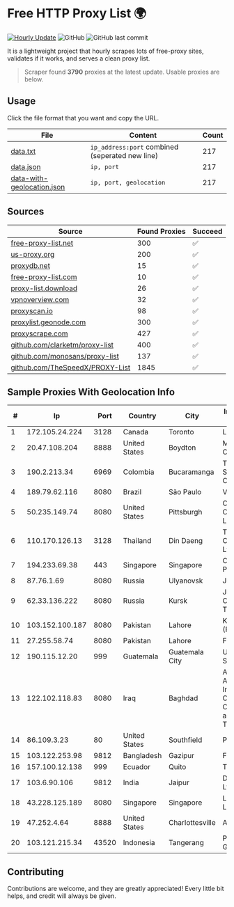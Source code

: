 
# Free HTTP Proxy List 🌍

[![Hourly Update](https://github.com/mertguvencli/http-proxy-list/actions/workflows/main.yml/badge.svg?branch=main)](https://github.com/mertguvencli/http-proxy-list/actions/workflows/main.yml)
![GitHub](https://img.shields.io/github/license/mertguvencli/http-proxy-list)
![GitHub last commit](https://img.shields.io/github/last-commit/mertguvencli/http-proxy-list)

It is a lightweight project that hourly scrapes lots of free-proxy sites, validates if it works, and serves a clean proxy list.


> Scraper found **3790** proxies at the latest update. Usable proxies are below.

## Usage

Click the file format that you want and copy the URL.


|File|Content|Count|
|----|-------|-----|
|[data.txt](https://raw.githubusercontent.com/mertguvencli/http-proxy-list/main/proxy-list/data.txt)|`ip_address:port` combined (seperated new line)|217|
|[data.json](https://raw.githubusercontent.com/mertguvencli/http-proxy-list/main/proxy-list/data.json)|`ip, port`|217|
|[data-with-geolocation.json](https://raw.githubusercontent.com/mertguvencli/http-proxy-list/main/proxy-list/data-with-geolocation.json)|`ip, port, geolocation`|217|

## Sources

|Source|Found Proxies|Succeed|
|------|-------------|-------|
|[free-proxy-list.net](https://free-proxy-list.net)|300|✅|
|[us-proxy.org](https://www.us-proxy.org)|200|✅|
|[proxydb.net](http://proxydb.net)|15|✅|
|[free-proxy-list.com](https://free-proxy-list.com/?page=&port=&type%5B%5D=http&type%5B%5D=https&up_time=0&search=Search)|10|✅|
|[proxy-list.download](https://www.proxy-list.download/HTTP)|26|✅|
|[vpnoverview.com](https://vpnoverview.com/privacy/anonymous-browsing/free-proxy-servers)|32|✅|
|[proxyscan.io](https://www.proxyscan.io)|98|✅|
|[proxylist.geonode.com](https://proxylist.geonode.com/api/proxy-list?limit=300&page=1&sort_by=lastChecked&sort_type=desc&protocols=http,https)|300|✅|
|[proxyscrape.com](https://api.proxyscrape.com/v2/?request=displayproxies&protocol=http&timeout=10000&country=all&ssl=all&anonymity=all)|427|✅|
|[github.com/clarketm/proxy-list](https://raw.githubusercontent.com/clarketm/proxy-list/master/proxy-list-raw.txt)|400|✅|
|[github.com/monosans/proxy-list](https://raw.githubusercontent.com/monosans/proxy-list/main/proxies/http.txt)|137|✅|
|[github.com/TheSpeedX/PROXY-List](https://raw.githubusercontent.com/TheSpeedX/PROXY-List/master/http.txt)|1845|✅|


## Sample Proxies With Geolocation Info

|#|Ip|Port|Country|City|Internet Service Provider|
|-|--|----|-------|----|-------------------------|
|1|172.105.24.224|3128|Canada|Toronto|Linode, LLC|
|2|20.47.108.204|8888|United States|Boydton|Microsoft Corporation|
|3|190.2.213.34|6969|Colombia|Bucaramanga|TV AZTECA SUCURSAL COLOMBIA|
|4|189.79.62.116|8080|Brazil|São Paulo|Vivo|
|5|50.235.149.74|8080|United States|Pittsburgh|Comcast Cable Communications, LLC|
|6|110.170.126.13|3128|Thailand|Din Daeng|True Internet Corporation CO. Ltd.|
|7|194.233.69.38|443|Singapore|Singapore|Contabo Asia Private Limited|
|8|87.76.1.69|8080|Russia|Ulyanovsk|JSC Telecom.ru|
|9|62.33.136.222|8080|Russia|Kursk|Joint Stock Company TransTeleCom|
|10|103.152.100.187|8080|Pakistan|Lahore|KK Networks (Pvt) Ltd.|
|11|27.255.58.74|8080|Pakistan|Lahore|Fiberlink|
|12|190.115.12.20|999|Guatemala|Guatemala City|Ufinet Panama S.A.|
|13|122.102.118.83|8080|Iraq|Baghdad|Al Lawn Al Akhdar International Company for Communications and Information Tech|
|14|86.109.3.23|80|United States|Southfield|Packet Host, Inc.|
|15|103.122.253.98|9812|Bangladesh|Gazipur|Falcon Link|
|16|157.100.12.138|999|Ecuador|Quito|Telconet S.A|
|17|103.6.90.106|9812|India|Jaipur|DNS Infonet Pvt Ltd|
|18|43.228.125.189|8080|Singapore|Singapore|Layerstack Limited|
|19|47.252.4.64|8888|United States|Charlottesville|Alibaba.com LLC|
|20|103.121.215.34|43520|Indonesia|Tangerang|PT Parsaoran Global Datatrans|



## Contributing

Contributions are welcome, and they are greatly appreciated! Every
little bit helps, and credit will always be given.

